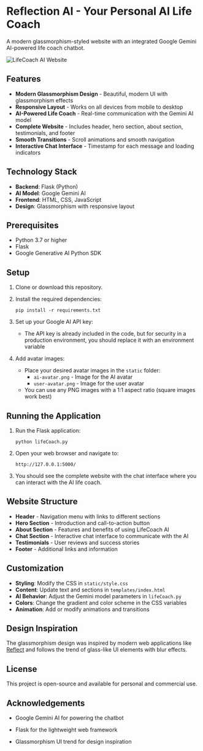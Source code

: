 # Reflection AI - Your Personal AI Life Coach

A modern glassmorphism-styled website with an integrated Google Gemini AI-powered life coach chatbot.

![LifeCoach AI Website](screenshots/website.png)

## Features

- **Modern Glassmorphism Design** - Beautiful, modern UI with glassmorphism effects
- **Responsive Layout** - Works on all devices from mobile to desktop
- **AI-Powered Life Coach** - Real-time communication with the Gemini AI model
- **Complete Website** - Includes header, hero section, about section, testimonials, and footer
- **Smooth Transitions** - Scroll animations and smooth navigation
- **Interactive Chat Interface** - Timestamp for each message and loading indicators

## Technology Stack

- **Backend**: Flask (Python)
- **AI Model**: Google Gemini AI
- **Frontend**: HTML, CSS, JavaScript
- **Design**: Glassmorphism with responsive layout

## Prerequisites

- Python 3.7 or higher
- Flask
- Google Generative AI Python SDK

## Setup

1. Clone or download this repository.

2. Install the required dependencies:
   ```
   pip install -r requirements.txt
   ```

3. Set up your Google AI API key:
   - The API key is already included in the code, but for security in a production environment, you should replace it with an environment variable

4. Add avatar images:
   - Place your desired avatar images in the `static` folder:
     - `ai-avatar.png` - Image for the AI avatar
     - `user-avatar.png` - Image for the user avatar
   - You can use any PNG images with a 1:1 aspect ratio (square images work best)

## Running the Application

1. Run the Flask application:
   ```
   python lifeCoach.py
   ```

2. Open your web browser and navigate to:
   ```
   http://127.0.0.1:5000/
   ```

3. You should see the complete website with the chat interface where you can interact with the AI life coach.

## Website Structure

- **Header** - Navigation menu with links to different sections
- **Hero Section** - Introduction and call-to-action button
- **About Section** - Features and benefits of using LifeCoach AI
- **Chat Section** - Interactive chat interface to communicate with the AI
- **Testimonials** - User reviews and success stories
- **Footer** - Additional links and information

## Customization

- **Styling**: Modify the CSS in `static/style.css`
- **Content**: Update text and sections in `templates/index.html`
- **AI Behavior**: Adjust the Gemini model parameters in `lifeCoach.py`
- **Colors**: Change the gradient and color scheme in the CSS variables
- **Animation**: Add or modify animations and transitions

## Design Inspiration

The glassmorphism design was inspired by modern web applications like [Reflect](https://reflect.app/) and follows the trend of glass-like UI elements with blur effects.

## License

This project is open-source and available for personal and commercial use.

## Acknowledgements

- Google Gemini AI for powering the chatbot
- Flask for the lightweight web framework

- Glassmorphism UI trend for design inspiration 
